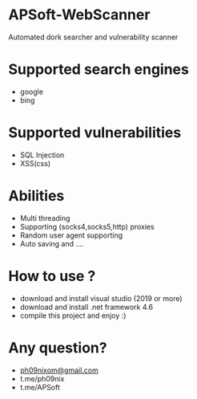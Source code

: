 # APSoft-WebScanner
Automated dork searcher and vulnerability scanner
# Supported search engines
* google
* bing

# Supported vulnerabilities
* SQL Injection
* XSS(css)

# Abilities

* Multi threading
* Supporting (socks4,socks5,http) proxies
* Random user agent supporting
* Auto saving
and ....

# How to use ?

* download and install visual studio (2019 or more)
* download and install .net framework 4.6
* compile this project and enjoy :)

# Any question?

* ph09nixom@gmail.com
* t.me/ph09nix
* t.me/APSoft
